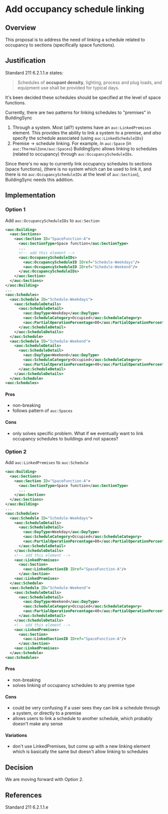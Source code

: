 # Add occupancy schedule linking

## Overview

This proposal is to address the need of linking a schedule related to occupancy to sections (specifically space functions).

## Justification

Standard 211 6.2.1.1.e states:
> Schedules of **occupant density**, lighting, process and plug loads, and equipment use shall be provided for typical days.

It's been decided these schedules should be specified at the level of space functions.

Currently, there are two patterns for linking schedules to "premises" in BuildingSync
1. Through a system. Most (all?) systems have an `auc:LinkedPremises` element. This provides the ability to link a system to a premise, and _also_ specify the schedule associated (using `auc:LinkedScheduleIDs`)
1. Premise -> schedule linking. For example, in `auc:Space` (in `auc:ThermalZone/auc:Spaces`) BuildingSync allows linking to schedules (related to occupancy) through `auc:OccupancyScheduleIDs`.

Since there's no way to currently link occupancy schedules to sections (space functions), (there is no system which can be used to link it, and there is no `auc:OccupancyScheduleIDs` at the level of `auc:Section`), BuildingSync needs this addition.

## Implementation

### Option 1
Add `auc:OccupancyScheduleIDs` to `auc:Section`
```xml
<auc:Building>
  <auc:Sections>
    <auc:Section ID="SpaceFunction-A">
      <auc:SectionType>Space function</auc:SectionType>
      ...
      <!-- add this element -->
      <auc:OccupancyScheduleIDs>
        <auc:OccupancyScheduleID IDref="Schedule-Weekdays"/>
        <auc:OccupancyScheduleID IDref="Schedule-Weekend"/>
      </auc:OccupancyScheduleIDs>
    </auc:Section>
  </auc:Sections>
</auc:Building>
...
<auc:Schedules>
  <auc:Schedule ID="Schedule-Weekdays">
    <auc:ScheduleDetails>
      <auc:ScheduleDetail>
        <auc:DayType>Weekday</auc:DayType>
        <auc:ScheduleCategory>Occupied</auc:ScheduleCategory>
        <auc:PartialOperationPercentage>80</auc:PartialOperationPercentage>
      </auc:ScheduleDetail>
    </auc:ScheduleDetails>
  </auc:Schedule>
  <auc:Schedule ID="Schedule-Weekend">
    <auc:ScheduleDetails>
      <auc:ScheduleDetail>
        <auc:DayType>Weekend</auc:DayType>
        <auc:ScheduleCategory>Occupied</auc:ScheduleCategory>
        <auc:PartialOperationPercentage>40</auc:PartialOperationPercentage>
      </auc:ScheduleDetail>
    </auc:ScheduleDetails>
  </auc:Schedule>
<auc:Schedules>
```

#### Pros
- non-breaking
- follows pattern of `auc:Spaces`

#### Cons
- only solves specific problem. What if we eventually want to link occupancy schedules to buildings and not spaces?

### Option 2
Add `auc:LinkedPremises` to `auc:Schedule`
```xml
<auc:Building>
  <auc:Sections>
    <auc:Section ID="SpaceFunction-A">
      <auc:SectionType>Space function</auc:SectionType>
      ...
    </auc:Section>
  </auc:Sections>
</auc:Building>
...
<auc:Schedules>
  <auc:Schedule ID="Schedule-Weekdays">
    <auc:ScheduleDetails>
      <auc:ScheduleDetail>
        <auc:DayType>Weekday</auc:DayType>
        <auc:ScheduleCategory>Occupied</auc:ScheduleCategory>
        <auc:PartialOperationPercentage>80</auc:PartialOperationPercentage>
      </auc:ScheduleDetail>
    </auc:ScheduleDetails>
    <!-- add this element -->
    <auc:LinkedPremises>
      <auc:Section>
        <auc:LinkedSectionID IDref="SpaceFunction-A"/>
      </auc:Section>
    <auc:LinkedPremises>
  </auc:Schedule>
  <auc:Schedule ID="Schedule-Weekend">
    <auc:ScheduleDetails>
      <auc:ScheduleDetail>
        <auc:DayType>Weekend</auc:DayType>
        <auc:ScheduleCategory>Occupied</auc:ScheduleCategory>
        <auc:PartialOperationPercentage>40</auc:PartialOperationPercentage>
      </auc:ScheduleDetail>
    </auc:ScheduleDetails>
    <!-- add this element -->
    <auc:LinkedPremises>
      <auc:Section>
        <auc:LinkedSectionID IDref="SpaceFunction-A"/>
      </auc:Section>
    <auc:LinkedPremises>
  </auc:Schedule>
<auc:Schedules>
```

#### Pros
- non-breaking
- solves linking of occupancy schedules to any premise type

#### Cons
- could be very confusing if a user sees they can link a schedule through a system, or directly to a premise
- allows users to link a schedule to another schedule, which probably doesn't make any sense

#### Variations
- don't use LinkedPremises, but come up with a new linking element which is basically the same but doesn't allow linking to schedules

## Decision
We are moving forward with Option 2.

## References

Standard 211 6.2.1.1.e
